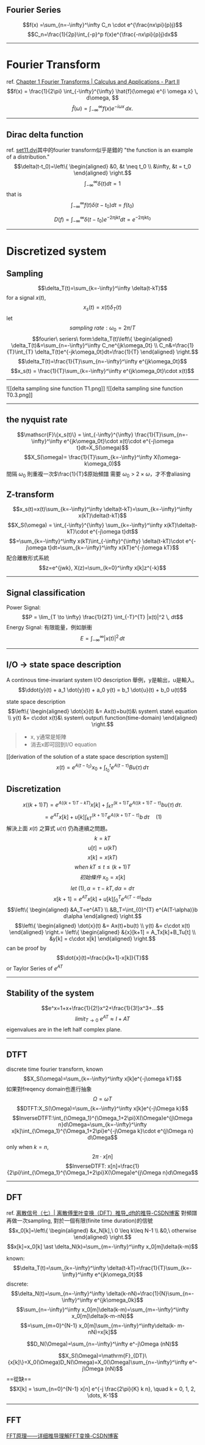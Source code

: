 ## Fourier Series
$$f(x) =\sum_{n=-\infty}^\infty C_n \cdot e^{\frac{nx\pi}{p}j}$$
$$C_n=\frac{1}{2p}\int_{-p}^p f(x)e^{\frac{-nx\pi}{p}j}dx$$

---
# Fourier Transform
ref. [Chapter 1 Fourier Transforms | Calculus and Applications - Part II](https://bookdown.org/vshahrez/lecture-notes/fourier-transforms.html#fouriers-integral-formula)
$$f(x) = \frac{1}{2\pi} \int_{-\infty}^{\infty}  \hat{f}(\omega)  e^{i \omega x} \, d\omega,
$$
$$\hat{f}(\omega) = \int_{-\infty}^{\infty} f(x) e^{-i \omega x} \, dx.
$$

---
## Dirac delta function
ref. [set11.dvi](https://links.uwaterloo.ca/amath353docs/set11.pdf)其中的fourier transform似乎是錯的
"the function is an example of a distribution."
$$\delta(t-t_0)=\left\{ \begin{aligned} 
&0, &t \neq t_0
\\
&\infty, &t = t_0 
\end{aligned} \right.$$
$$\int_{-\infty}^\infty \delta(t)dt=1$$
that is
$$\int_{-\infty}^\infty f(t)\delta(t-t_0)dt=f(t_0)$$

$$D(f) = \int_{-\infty}^{\infty}\delta(t-t_0)e^{-2\pi jkt}dt= e^{-2\pi jkt_0}$$

---
# Discretized system
## Sampling
$$\delta_T(t)=\sum_{k=-\infty}^\infty \delta(t-kT)$$
for a signal $x(t)$,
$$x_s(t)=x(t)\delta_T(t)$$
let
$$sampling\ rate:\omega_0 = 2\pi/T$$
$$fourier\ seriers\ form:\delta_T(t)\left\{ \begin{aligned} 
\delta_T(t)&=\sum_{n=-\infty}^\infty C_ne^{jk\omega_0t}
\\ 
C_n&=\frac{1}{T}\int_{T} \delta_T(t)e^{-jk\omega_0t}dt=\frac{1}{T}
\end{aligned} \right.$$
$$\delta_T(t)=\frac{1}{T}\sum_{n=-\infty}^\infty e^{jk\omega_0t}$$
$$x_s(t) = \frac{1}{T}\sum_{k=-\infty}^\infty e^{jk\omega_0t}\cdot x(t)$$

---
![[delta sampling sine function T1.png]]
![[delta sampling sine function T0.3.png]]

---
## the nyquist rate
$$\mathscr{F}\{x_s(t)\} = \int_{-\infty}^{\infty} \frac{1}{T}\sum_{n=-\infty}^\infty e^{jk\omega_0t}\cdot x(t)\cdot e^{-j\omega t}dt=X_S(\omega)$$
$$X_S(\omega)= \frac{1}{T}\sum_{k=-\infty}^\infty X(\omega-k\omega_0)$$
間隔 $\omega_0$ 則重複一次$\frac{1}{T}$原始頻譜
需要 $\omega_0$ > $2\times \omega$，才不會aliasing

## Z-transform
$$x_s(t)=x(t)\sum_{k=-\infty}^\infty \delta(t-kT)=\sum_{k=-\infty}^\infty x(kT)\delta(t-kT)$$
$$X_S(\omega) = \int_{-\infty}^{\infty} \sum_{k=-\infty}^\infty x(kT)\delta(t-kT)\cdot e^{-j\omega t}dt$$
$$=\sum_{k=-\infty}^\infty x(kT)\int_{-\infty}^{\infty} \delta(t-kT)\cdot e^{-j\omega t}dt=\sum_{k=-\infty}^\infty x(kT)e^{-j\omega kT}$$
配合離散形式系統
$$z=e^{jwk}, X(z)=\sum_{k=0}^\infty x[k]z^{-k}$$

---
## Signal classification
Power Signal:
$$P = \lim_{T \to \infty} \frac{1}{2T} \int_{-T}^{T} |x(t)|^2 \, dt$$
Energy Signal: 有限能量，例如脈衝
$$E = \int_{-\infty}^{\infty} |x(t)|^2 \, dt$$

---
## I/O $\rightarrow$ state space description
A continous time-invariant system
I/O description
舉例，y是輸出，u是輸入。
$$\ddot{y}(t) + a_1 \dot{y}(t) + a_0 y(t) = b_1 \dot{u}(t) + b_0 u(t)$$

state space description
$$\left\{ \begin{aligned} 
\dot{x}(t) &= Ax(t)+bu(t)&\ system\ state\ equation
\\ 
y(t) &= c\cdot x(t)&\ system\ output\ function(time-domain)
\end{aligned} \right.$$

>- x, y通常是矩陣
>- 消去x即可回到I/O equation

[[derivation of the solution of a state space description system]]
$$x(t) = e^{A(t-t_0)}x_0 + \int_{t_0}^{t} e^{A(t-\tau)}B u(\tau) \, d\tau$$

## Discretization
$$x((k+1)T) = e^{A((k+1)T - kT)} x[k] + \int_{kT}^{(k+1)T} e^{A((k+1)T-\tau)} b u(\tau) \, d\tau.$$
$$= e^{A T} x[k] + u[k] \int_{kT}^{(k+1)T} e^{A((k+1)T-\tau)} b \, d\tau\quad (1)$$
解決上面 $x(t)$ 之算式 $u(\tau)$ 仍為連續之問題。
$$k=kT$$
$$u[t]=u(kT)$$
$$x[k]=x(kT)$$
$$when\ kT\leq t \leq (k+1)T$$
$$初始條件\ x_0=x[k]$$
$$let\ (1), \alpha=\tau-kT, d\alpha=d\tau$$
$$x[k+1]=e^{AT}x[k] + u[k]\int_{0}^{T} e^{A(T-\alpha)}b d\alpha$$
$$\left\{ \begin{aligned} 
&A_T=e^{AT}
\\ 
&B_T=\int_{0}^{T} e^{A(T-\alpha)}b d\alpha
\end{aligned} \right.$$
$$\left\{ \begin{aligned} 
\dot{x}(t) &= Ax(t)+bu(t)
\\ 
y(t) &= c\cdot x(t)
\end{aligned} \right.= \left\{ \begin{aligned} 
&{x}[k+1] = A_Tx[k]+B_Tu[t]
\\ 
&y[k] = c\cdot x[k]
\end{aligned} \right.$$
can be proof by 
$$\dot{x}(t)=\frac{x[k+1]-x[k]}{T}$$
or Taylor Series of $e^{AT}$

---
## Stability of the system
$$e^x=1+x+\frac{1}{2!}x^2+\frac{1}{3!}x^3+...$$
$$limit_{T \rightarrow 0}\ e^{AT}\approx I+AT$$
eigenvalues are in the left half complex plane.

---
## DTFT
discrete time fourier transform, 
known
$$X_S(\omega)=\sum_{k=-\infty}^\infty x[k]e^{-j\omega kT}$$
如果對freqency domain也進行抽象
$$\Omega=\omega T$$
$$DTFT:X_S(\Omega)=\sum_{k=-\infty}^\infty x[k]e^{-j\Omega k}$$
$$InverseDTFT:\int_{\Omega_1}^{\Omega_1+2\pi}X(\Omega)e^{j\Omega n}d\Omega=\sum_{k=-\infty}^\infty x[k]\int_{\Omega_1}^{\Omega_1+2\pi}e^{-j\Omega k}\cdot e^{j\Omega n} d\Omega$$
only when $k=n$,
$$2\pi \cdot x[n] $$
$$InverseDTFT: x[n]=\frac{1}{2\pi}\int_{\Omega_1}^{\Omega_1+2\pi}X(\Omega)e^{j\Omega n}d\Omega$$

---
## DFT
ref. [离散信号（七）| 离散傅里叶变换（DFT）推导_dft的推导-CSDN博客](https://blog.csdn.net/SanyHo/article/details/107102250)
對頻譜再做一次sampling, 
對於一個有限(finite time duration)的信號
$$x_0[k]=\left\{ \begin{aligned} 
&x_N[k],\ 0 \leq k\leq N-1
\\ 
&0,\ otherwise
\end{aligned} \right.$$
$$x[k]=x_0[k] \ast \delta_N(k)=\sum_{m=-\infty}^\infty x_0[m]\delta(k-m)$$

known: 
$$\delta_T(t)=\sum_{k=-\infty}^\infty \delta(t-kT)=\frac{1}{T}\sum_{k=-\infty}^\infty e^{jk\omega_0t}$$
discrete:
$$\delta_N(t)=\sum_{n=-\infty}^\infty \delta(k-nN)=\frac{1}{N}\sum_{n=-\infty}^\infty e^{jk\omega_0k}$$
$$\sum_{n=-\infty}^\infty x_0[m]\delta(k-m)=\sum_{m=-\infty}^\infty x_0[m]\delta(k-m-nN)$$
$$=\sum_{m=0}^{N-1} x_0[m]\sum_{m=-\infty}^\infty\delta(k-
m-nN)=x[k]$$

$$D_N(\Omega)=\sum_{n=-\infty}^\infty e^-j\Omega (nN)$$

$$X_S(\Omega)=\mathrm{F}_{DT}\{x[k]\}=X_0(\Omega)D_N(\Omega)=X_0(\Omega)\sum_{n=-\infty}^\infty e^-j\Omega (nN)$$
==從缺==
$$X[k] = \sum_{n=0}^{N-1} x[n] e^{-j \frac{2\pi}{K} k n}, \quad k = 0, 1, 2, \dots, K-1$$

---
## FFT
[FFT原理——详细推导理解FFT变换-CSDN博客](https://blog.csdn.net/weixin_40106401/article/details/106128194)
